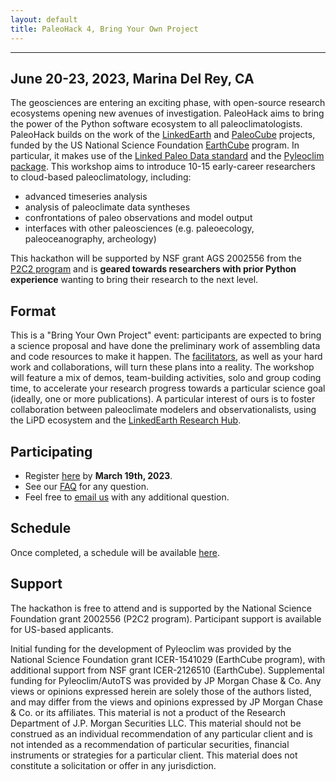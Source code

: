 ```yaml
---
layout: default
title: PaleoHack 4, Bring Your Own Project
---
```

---

## June 20-23, 2023, Marina Del Rey, CA
The geosciences are entering an exciting phase, with open-source research ecosystems opening new avenues of investigation. PaleoHack aims to bring the power of the Python software ecosystem to all paleoclimatologists. PaleoHack builds on the work of the [LinkedEarth](http://linked.earth) and [PaleoCube](https://medium.com/cyberpaleo/announcing-the-next-linkedearth-chapter-paleocube-790778b6ffb0) projects, funded by the US National Science Foundation [EarthCube](http://earthcube.org) program. In particular, it makes use of the [Linked Paleo Data standard](https://lipd.net) and the [Pyleoclim package](https://pyleoclim-util.readthedocs.io/en/master/).  This workshop aims to introduce 10-15 early-career researchers to cloud-based paleoclimatology, including:
- advanced timeseries analysis
- analysis of paleoclimate data syntheses
- confrontations of paleo observations and model output
- interfaces with other paleosciences (e.g. paleoecology, paleoceanography, archeology)

This hackathon will be supported by NSF grant AGS 2002556 from the [P2C2 program](https://www.nsf.gov/funding/pgm_summ.jsp?pims_id=5750) and is **geared towards researchers with prior Python experience** wanting to bring their research to the next level.

## Format
This is a "Bring Your Own Project" event: participants are expected to bring a science proposal and have done the preliminary work of assembling data and code resources to make it happen. The [facilitators](https://linkedearth.github.io/paleoHackathon/organizers), as well as your hard work and collaborations, will turn these plans into a reality.
 The workshop will feature a mix of demos, team-building activities, solo and group coding time, to accelerate your research progress towards a particular science goal (ideally, one or more publications). A particular interest of ours is to foster collaboration between paleoclimate modelers and observationalists, using the LiPD ecosystem and the [LinkedEarth Research Hub](http://linked.earth/research_hub.html).  

## Participating
* Register [here](https://forms.gle/dRaQwz2ozuZVJboG9) by **March 19th, 2023**.
* See our [FAQ](https://linkedearth.github.io/paleoHackathon/faq) for any question.
* Feel free to [email us](mailto:linkedearth@gmail.com) with any additional question.

## Schedule

Once completed, a schedule will be available [here](https://linkedearth.github.io/paleoHackathon/schedule).

## Support

The hackathon is free to attend and is supported by the National Science Foundation grant 2002556 (P2C2 program). Participant support is available for US-based applicants. 

Initial funding for the development of Pyleoclim was provided by the National Science Foundation grant ICER-1541029 (EarthCube program), with additional support from NSF grant ICER-2126510 (EarthCube).  Supplemental funding for Pyleoclim/AutoTS was provided by JP Morgan Chase & Co. Any views or opinions expressed herein are solely those of the authors listed, and may differ from the views and opinions expressed by JP Morgan Chase & Co. or its affiliates. This material is not a product of the Research Department of J.P. Morgan Securities LLC. This material should not be construed as an individual recommendation of any particular client and is not intended as a recommendation of particular securities, financial instruments or strategies for a particular client. This material does not constitute a solicitation or offer in any jurisdiction.
